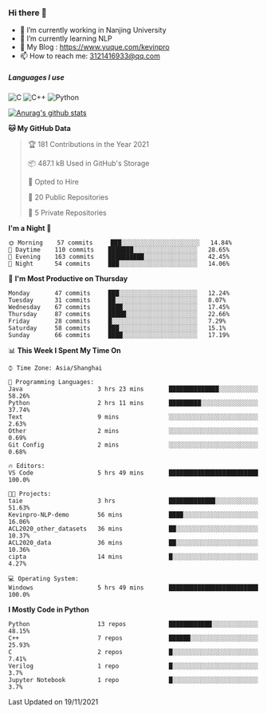 ### Hi there 👋

- 🔭 I’m currently working in Nanjing University
- 🌱 I’m currently learning NLP
- 👯 My Blog : https://www.yuque.com/kevinpro
- 📫 How to reach me: 3121416933@qq.com

##### Languages I use
![C](https://img.shields.io/badge/-C-000000?style=flat&logo=c)
![C++](https://img.shields.io/badge/-C++-000000?style=flat&logo=c%2B%2B)
![Python](https://img.shields.io/badge/-Python-000000?style=flat&logo=python)

[![Anurag's github stats](https://github-readme-stats.vercel.app/api?username=Ricardokevins)](https://github.com/anuraghazra/github-readme-stats)

<!--START_SECTION:waka-->
**🐱 My GitHub Data** 

> 🏆 181 Contributions in the Year 2021
 > 
> 📦 487.1 kB Used in GitHub's Storage 
 > 
> 💼 Opted to Hire
 > 
> 📜 20 Public Repositories 
 > 
> 🔑 5 Private Repositories  
 > 
**I'm a Night 🦉** 

```text
🌞 Morning    57 commits     ███░░░░░░░░░░░░░░░░░░░░░░   14.84% 
🌆 Daytime    110 commits    ███████░░░░░░░░░░░░░░░░░░   28.65% 
🌃 Evening    163 commits    ██████████░░░░░░░░░░░░░░░   42.45% 
🌙 Night      54 commits     ███░░░░░░░░░░░░░░░░░░░░░░   14.06%

```
📅 **I'm Most Productive on Thursday** 

```text
Monday       47 commits     ███░░░░░░░░░░░░░░░░░░░░░░   12.24% 
Tuesday      31 commits     ██░░░░░░░░░░░░░░░░░░░░░░░   8.07% 
Wednesday    67 commits     ████░░░░░░░░░░░░░░░░░░░░░   17.45% 
Thursday     87 commits     █████░░░░░░░░░░░░░░░░░░░░   22.66% 
Friday       28 commits     █░░░░░░░░░░░░░░░░░░░░░░░░   7.29% 
Saturday     58 commits     ███░░░░░░░░░░░░░░░░░░░░░░   15.1% 
Sunday       66 commits     ████░░░░░░░░░░░░░░░░░░░░░   17.19%

```


📊 **This Week I Spent My Time On** 

```text
⌚︎ Time Zone: Asia/Shanghai

💬 Programming Languages: 
Java                     3 hrs 23 mins       ██████████████░░░░░░░░░░░   58.26% 
Python                   2 hrs 11 mins       █████████░░░░░░░░░░░░░░░░   37.74% 
Text                     9 mins              ░░░░░░░░░░░░░░░░░░░░░░░░░   2.63% 
Other                    2 mins              ░░░░░░░░░░░░░░░░░░░░░░░░░   0.69% 
Git Config               2 mins              ░░░░░░░░░░░░░░░░░░░░░░░░░   0.68%

🔥 Editors: 
VS Code                  5 hrs 49 mins       █████████████████████████   100.0%

🐱‍💻 Projects: 
taie                     3 hrs               █████████████░░░░░░░░░░░░   51.63% 
Kevinpro-NLP-demo        56 mins             ████░░░░░░░░░░░░░░░░░░░░░   16.06% 
ACL2020_other_datasets   36 mins             ██░░░░░░░░░░░░░░░░░░░░░░░   10.37% 
ACL2020_data             36 mins             ██░░░░░░░░░░░░░░░░░░░░░░░   10.36% 
cipta                    14 mins             █░░░░░░░░░░░░░░░░░░░░░░░░   4.27%

💻 Operating System: 
Windows                  5 hrs 49 mins       █████████████████████████   100.0%

```

**I Mostly Code in Python** 

```text
Python                   13 repos            ████████████░░░░░░░░░░░░░   48.15% 
C++                      7 repos             ██████░░░░░░░░░░░░░░░░░░░   25.93% 
C                        2 repos             █░░░░░░░░░░░░░░░░░░░░░░░░   7.41% 
Verilog                  1 repo              █░░░░░░░░░░░░░░░░░░░░░░░░   3.7% 
Jupyter Notebook         1 repo              █░░░░░░░░░░░░░░░░░░░░░░░░   3.7%

```



 Last Updated on 19/11/2021
<!--END_SECTION:waka-->

